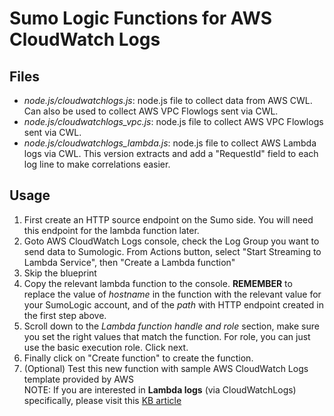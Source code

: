 Sumo Logic Functions for AWS CloudWatch Logs 
===========================================

Files 
-----
*	*node.js/cloudwatchlogs.js*:  node.js file to collect data from AWS CWL. Can also be used to collect AWS VPC Flowlogs sent via CWL.
*	*node.js/cloudwatchlogs_vpc.js*:  node.js file to collect AWS VPC Flowlogs sent via CWL.
*	*node.js/cloudwatchlogs_lambda.js*:  node.js file to collect AWS Lambda logs via CWL. This version extracts and add a "RequestId" field to each log line to make correlations easier.

Usage
-----
1. First create an HTTP source endpoint on the Sumo side. You will need this endpoint for the lambda function later.
2. Goto AWS CloudWatch Logs console, check the Log Group you want to send data to Sumologic. From Actions button, select "Start Streaming to Lambda Service", then "Create a Lambda function"
3. Skip the blueprint
4. Copy the relevant lambda function to the console. **REMEMBER** to replace the value of *hostname* in the function with the relevant value for your SumoLogic account, and of the *path* with HTTP endpoint created in the first step above. 
5. Scroll down to the *Lambda function handle and role* section, make sure you set the right values that match the function. For role, you can just use the basic execution role. Click next.
6. Finally click on "Create function" to create the function. 
7. (Optional) Test this new function with sample AWS CloudWatch Logs template provided by AWS  
NOTE: If you are interested in **Lambda logs** (via CloudWatchLogs) specifically, please visit this [KB article](http://help.sumologic.com/Apps/AWS_Lambda/Collect_Logs_for_AWS_Lambda?t=1461360129021)  


